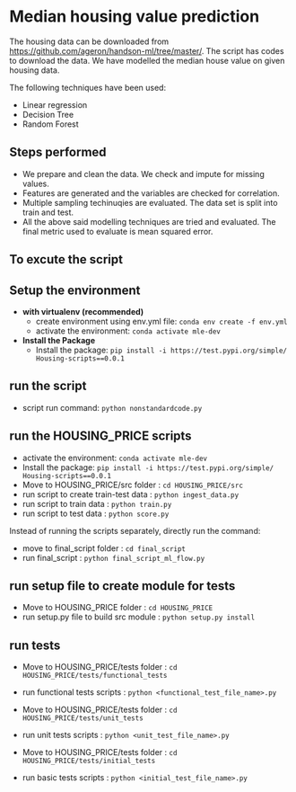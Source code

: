 # Median housing value prediction

The housing data can be downloaded from https://github.com/ageron/handson-ml/tree/master/. The script has codes to download the data. We have modelled the median house value on given housing data.

The following techniques have been used:

 - Linear regression
 - Decision Tree
 - Random Forest

## Steps performed
 - We prepare and clean the data. We check and impute for missing values.
 - Features are generated and the variables are checked for correlation.
 - Multiple sampling techinuqies are evaluated. The data set is split into train and test.
 - All the above said modelling techniques are tried and evaluated. The final metric used to evaluate is mean squared error.

## To excute the script

## Setup the environment
- **with virtualenv (recommended)**
  - create environment using env.yml file: `conda env create -f env.yml`
  - activate the environment: `conda activate mle-dev`
- **Install the Package**
  - Install the package: `pip install -i https://test.pypi.org/simple/ Housing-scripts==0.0.1`

## run the script

 - script run command: `python nonstandardcode.py`

## run the HOUSING_PRICE scripts

  - activate the environment: `conda activate mle-dev`
  - Install the package: `pip install -i https://test.pypi.org/simple/ Housing-scripts==0.0.1`
  - Move to HOUSING_PRICE/src folder :  `cd HOUSING_PRICE/src`
  - run script to create train-test data  : `python ingest_data.py`
  - run script to train data  : `python train.py`
  - run script to test data : `python score.py`

  Instead of running the scripts separately, directly run the command:
  - move to final_script folder : `cd final_script`
  - run final_script : `python final_script_ml_flow.py`


 ## run setup file to create module for tests
  - Move to HOUSING_PRICE folder :  `cd HOUSING_PRICE`
  - run setup.py file to build src module : `python setup.py install`

 ## run tests

  - Move to HOUSING_PRICE/tests folder :  `cd HOUSING_PRICE/tests/functional_tests`
  - run functional tests scripts  : `python <functional_test_file_name>.py`

  - Move to HOUSING_PRICE/tests folder :  `cd HOUSING_PRICE/tests/unit_tests`
  - run unit tests scripts  : `python <unit_test_file_name>.py`

  - Move to HOUSING_PRICE/tests folder :  `cd HOUSING_PRICE/tests/initial_tests`
  - run basic tests scripts  : `python <initial_test_file_name>.py`
